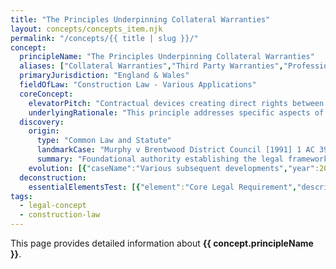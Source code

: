 ```yaml
---
title: "The Principles Underpinning Collateral Warranties"
layout: concepts/concepts_item.njk
permalink: "/concepts/{{ title | slug }}/"
concept:
  principleName: "The Principles Underpinning Collateral Warranties"
  aliases: ["Collateral Warranties","Third Party Warranties","Professional Warranties","Contractor Warranties"]
  primaryJurisdiction: "England & Wales"
  fieldOfLaw: "Construction Law - Various Applications"
  coreConcept:
    elevatorPitch: "Contractual devices creating direct rights between construction professionals and third parties who are not party to the main construction contract."
    underlyingRationale: "This principle addresses specific aspects of construction law relationships and liabilities, providing structured legal framework for the principles underpinning collateral warranties issues."
  discovery:
    origin:
      type: "Common Law and Statute"
      landmarkCase: "Murphy v Brentwood District Council [1991] 1 AC 398"
      summary: "Foundational authority establishing the legal framework for the principles underpinning collateral warranties in construction and commercial law contexts."
    evolution: [{"caseName":"Various subsequent developments","year":2000,"contribution":"Continued judicial and legislative refinement of the principle's application and scope in modern construction law."}]
  deconstruction:
    essentialElementsTest: [{"element":"Core Legal Requirement","description":"The fundamental requirement that must be established to successfully apply the principles underpinning collateral warranties in construction law contexts."},{"element":"Factual Foundation","description":"The specific factual circumstances that must exist to trigger application of this legal principle."},{"element":"Legal Consequence Test","description":"The test for determining when the principle's legal consequences should apply to the particular circumstances."}]
tags: 
  - legal-concept
  - construction-law
---
```


This page provides detailed information about **{{ concept.principleName }}**.
